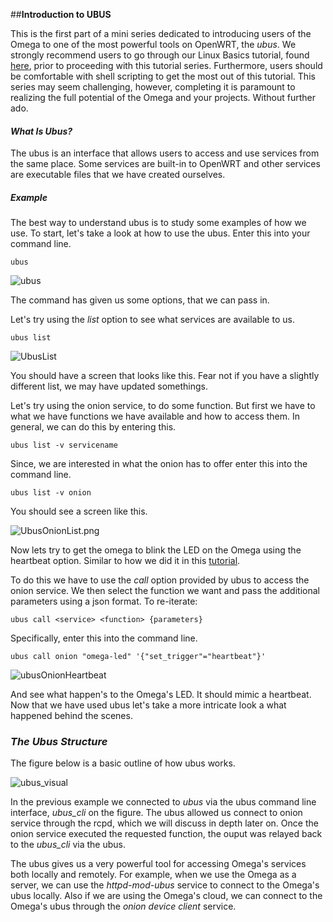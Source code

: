 ##**Introduction to UBUS**

This is the first part of a mini series dedicated to introducing users of the Omega to one of the most powerful tools on OpenWRT, the _ubus_. We strongly recommend users to go through our Linux Basics tutorial, found [here](https://wiki.onion.io/pages/Tutorials/LinuxBasics/), prior to proceeding with this tutorial series. Furthermore, users should be comfortable with shell scripting to get the most out of this tutorial. This series may seem challenging, however, completing it is paramount to realizing the full potential of the Omega and your projects.
Without further ado.

#### **_What Is Ubus?_**

The ubus is an interface that allows users to access and use services from the same place. Some services are built-in to OpenWRT and other services are executable files that we have created ourselves. 
##### **Example**
The best way to understand ubus is to study some examples of how we use. 
To start, let's take a look at how to use the ubus. Enter this into your command line.

<pre><code>ubus</code></pre>


![ubus](http://i.imgur.com/w2cLIVW.png)

The command has given us some options, that we can pass in. 

Let's try using the _list_ option to see what services are available to us.

<pre><code>ubus list</code></pre>

![UbusList](http://i.imgur.com/ECAi7m8.png)

You should have a screen that looks like this. Fear not if you have a slightly different list, we may have updated somethings. 

Let's try using the onion service, to do some function. But first we have to what we have functions we have available and how to access them. In general, we can do this by entering this.

<pre><code>ubus list -v servicename</code></pre>

Since, we are interested in what the onion has to offer enter this into the command line. 

<pre><code>ubus list -v onion</code></pre>

You should see a screen like this.

![UbusOnionList.png](http://i.imgur.com/ZYY7mLh.png)

Now lets try to get the omega to blink the LED on the Omega using the heartbeat option. Similar  to how we did it in this [tutorial](https://wiki.onion.io/Tutorials/Blinking-Morse-Code-on-LED). 

To do this we have to use the _call_ option provided by ubus to access the onion service. We then select the function we want and pass the additional parameters using a json format. To re-iterate:

<pre><code>ubus call &lt;service&gt; &lt;function&gt; {parameters}</code></pre>

Specifically, enter this into the command line.

<pre><code>ubus call onion "omega-led" '{"set_trigger"="heartbeat"}'</code></pre>

![ubusOnionHeartbeat](http://i.imgur.com/JnjCute.png)

And see what happen's to the Omega's LED. It should mimic a heartbeat. Now that we have used ubus let's take a more intricate look a what happened behind the scenes.

### **_The Ubus Structure_**

The figure below is a basic outline of how ubus works. 

![ubus_visual](http://i.imgur.com/NStEmL5.png)


In the previous example we connected to _ubus_ via the ubus command line interface, _ubus\_cli_ on the figure. The ubus allowed us connect to onion service through the rcpd, which we will discuss in depth later on. Once the onion service executed the requested function, the ouput was relayed back to the _ubus\_cli_ via the ubus. 

The ubus gives us a very powerful tool for accessing Omega's services both locally and remotely. For example, when we use the Omega as a server, we can use the _httpd-mod-ubus_ service to connect to the Omega's ubus locally. Also if we are using the Omega's cloud, we can connect to the Omega's ubus through the _onion device client_ service. 

